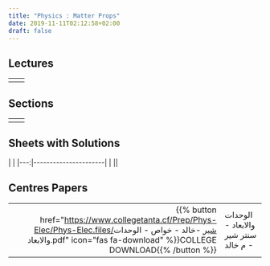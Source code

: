 ```yaml
---
title: "Physics : Matter Props"
date: 2019-11-11T02:12:58+02:00
draft: false
---
```



## Lectures



|  | |
|---:|----------------------|
| || 





## Sections

|  | |
|---:|----------------------|
| || 

## Sheets with Solutions

  | |
|---:|----------------------|
| || 

## Centres Papers 

|  | |
|---:|----------------------|
| {{% button href="https://www.collegetanta.cf/Prep/Phys-Elec/Phys-Elec.files/شير -خالد - خواص - الوحدات والابعاد.pdf" icon="fas fa-download" %}}COLLEGE DOWNLOAD{{% /button %}} | الوحدات والابعاد - سنتر شير - م خالد    |

